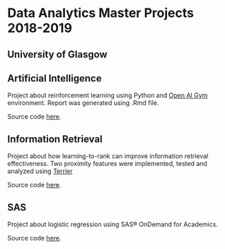 # Data Analytics Master Projects 2018-2019
## University of Glasgow

## Artificial Intelligence
Project about reinforcement learning using Python and [Open AI Gym](https://gym.openai.com/) environment. Report was generated using .Rmd file.

Source code [here](ai/).

## Information Retrieval
Project about how learning-to-rank can improve information retrieval effectiveness. Two proximity features were implemented, tested and analyzed using [Terrier](http://terrier.org/docs/current/learning.html)

Source code [here](information-retrieval/).

## SAS
Project about logistic regression using SAS® OnDemand for Academics. 

Source code [here](sas/).


